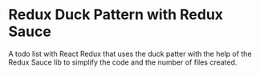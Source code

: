 # Redux Duck Pattern with Redux Sauce

A todo list with React Redux that uses the duck patter with the help of the
Redux Sauce lib to simplify the code and the number of files created.
